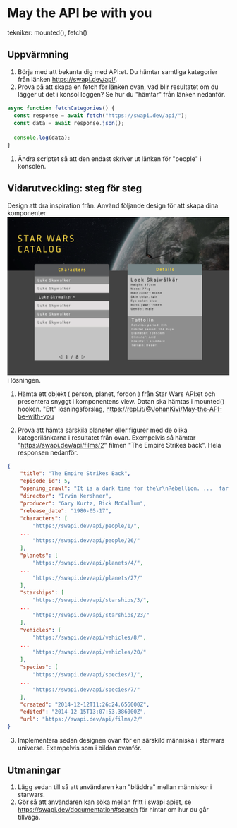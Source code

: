 # May the API be with you
tekniker: mounted(), fetch()

## Uppvärmning
1. Börja med att bekanta dig med API:et. Du hämtar samtliga kategorier från länken https://swapi.dev/api/.
2. Prova på att skapa en fetch för länken ovan, vad blir resultatet om du lägger ut det i konsol loggen? Se hur du "hämtar" från länken nedanför.
```js
async function fetchCategories() {
  const response = await fetch("https://swapi.dev/api/");
  const data = await response.json();

  console.log(data);
}
```
  1. Ändra scriptet så att den endast skriver ut länken för "people" i konsolen.

## Vidarutveckling: steg för steg
Design att dra inspiration från. Använd följande design för att skapa dina komponenter
![swapi design](assets/swapi.png) i lösningen.

1. Hämta ett objekt ( person, planet, fordon ) från Star Wars API:et och presentera snyggt i komponentens view. Datan ska hämtas i mounted() hooken. "Ett" lösningsförslag, https://repl.it/@JohanKivi/May-the-API-be-with-you

2. Prova att hämta särskila planeter eller figurer med de olika kategorilänkarna i resultatet från ovan. Exempelvis så hämtar "https://swapi.dev/api/films/2" filmen "The Empire Strikes back". Hela responsen nedanför.
```json
{
	"title": "The Empire Strikes Back",
	"episode_id": 5,
	"opening_crawl": "It is a dark time for the\r\nRebellion. ...  far reaches of space....",
	"director": "Irvin Kershner",
	"producer": "Gary Kurtz, Rick McCallum",
	"release_date": "1980-05-17",
	"characters": [
		"https://swapi.dev/api/people/1/",
    ...
		"https://swapi.dev/api/people/26/"
	],
	"planets": [
		"https://swapi.dev/api/planets/4/",
    ...
		"https://swapi.dev/api/planets/27/"
	],
	"starships": [
		"https://swapi.dev/api/starships/3/",
    ...
		"https://swapi.dev/api/starships/23/"
	],
	"vehicles": [
		"https://swapi.dev/api/vehicles/8/",
    ...
		"https://swapi.dev/api/vehicles/20/"
	],
	"species": [
		"https://swapi.dev/api/species/1/",
    ...
		"https://swapi.dev/api/species/7/"
	],
	"created": "2014-12-12T11:26:24.656000Z",
	"edited": "2014-12-15T13:07:53.386000Z",
	"url": "https://swapi.dev/api/films/2/"
}
```
3. Implementera sedan designen ovan för en särskild människa i starwars universe. Exempelvis som i bildan ovanför.

## Utmaningar
1. Lägg sedan till så att användaren kan "bläddra" mellan människor i starwars.
2. Gör så att användaren kan söka mellan fritt i swapi apiet, se https://swapi.dev/documentation#search för hintar om hur du går tillväga.


